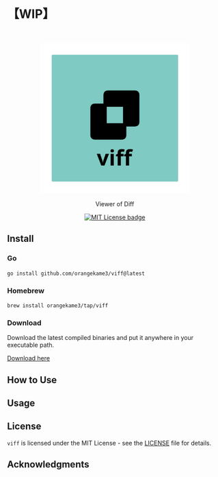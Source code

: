 # 【WIP】

<br>
<p align="center">
<img src="img/viff.png" alt="Viewer of Diff" height="350" width="350"/>
</p>

<p align="center">
Viewer of Diff
</p>

<p align="center">
<a href="https://opensource.org/licenses/MIT">
<img src="https://img.shields.io/badge/License-MIT-yellow.svg" alt="MIT License badge">
</a>

## Install

### Go

```shell
go install github.com/orangekame3/viff@latest
```

### Homebrew

```shell
brew install orangekame3/tap/viff
```

### Download

Download the latest compiled binaries and put it anywhere in your executable path.

[Download here](https://github.com/orangekame3/viff/releases)

## How to Use

## Usage

## License

`viff` is licensed under the MIT License - see the [LICENSE](./LICENSE) file for details.

## Acknowledgments
